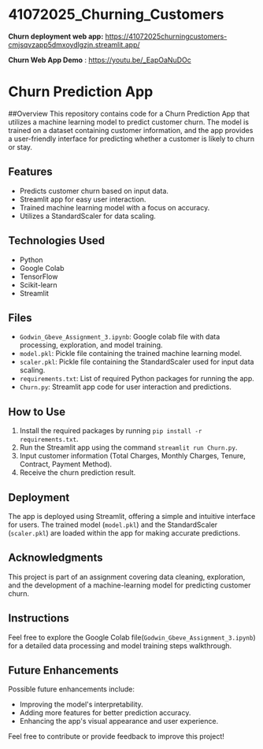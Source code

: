 # 41072025_Churning_Customers

**Churn deployment web app:** https://41072025churningcustomers-cmjsqvzapp5dmxoydlgzjn.streamlit.app/

**Churn Web App Demo** : https://youtu.be/_EapOaNuDOc


# Churn Prediction App

##Overview
This repository contains code for a Churn Prediction App that utilizes a machine learning model to predict customer churn. The model is trained on a dataset containing customer information, and the app provides a user-friendly interface for predicting whether a customer is likely to churn or stay.

## Features
- Predicts customer churn based on input data.
- Streamlit app for easy user interaction.
- Trained machine learning model with a focus on accuracy.
- Utilizes a StandardScaler for data scaling.

## Technologies Used
- Python
- Google Colab
- TensorFlow
- Scikit-learn
- Streamlit

## Files
- `Godwin_Gbeve_Assignment_3.ipynb`: Google colab file with data processing, exploration, and model training.
- `model.pkl`: Pickle file containing the trained machine learning model.
- `scaler.pkl`: Pickle file containing the StandardScaler used for input data scaling.
- `requirements.txt`: List of required Python packages for running the app.
- `Churn.py`: Streamlit app code for user interaction and predictions.

## How to Use
1. Install the required packages by running `pip install -r requirements.txt`.
2. Run the Streamlit app using the command `streamlit run Churn.py`.
3. Input customer information (Total Charges, Monthly Charges, Tenure, Contract, Payment Method).
4. Receive the churn prediction result.

## Deployment
The app is deployed using Streamlit, offering a simple and intuitive interface for users. The trained model (`model.pkl`) and the StandardScaler (`scaler.pkl`) are loaded within the app for making accurate predictions.

## Acknowledgments
This project is part of an assignment covering data cleaning, exploration, and the development of a machine-learning model for predicting customer churn.

## Instructions
Feel free to explore the Google Colab file(`Godwin_Gbeve_Assignment_3.ipynb`) for a detailed data processing and model training steps walkthrough.

## Future Enhancements
Possible future enhancements include:
- Improving the model's interpretability.
- Adding more features for better prediction accuracy.
- Enhancing the app's visual appearance and user experience.

Feel free to contribute or provide feedback to improve this project!
